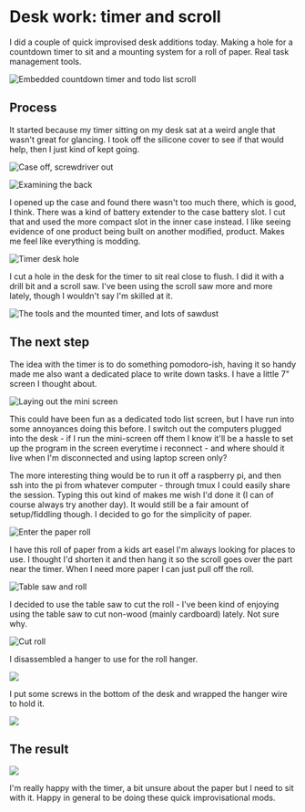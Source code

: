# Desk work: timer and scroll

I did a couple of quick improvised desk additions today. Making a  hole for a countdown timer to sit and a mounting system for a roll of paper. Real task management tools.

![Embedded countdown timer and todo list scroll](https://grant-uploader.s3.amazonaws.com/2024-12-11-18-18-45-2000.jpg)

## Process

It started because my timer sitting on my desk sat at a weird angle that wasn't great for glancing. I took off the silicone cover to see if that would help, then I just kind of kept going.

![Case off, screwdriver out](https://grant-uploader.s3.amazonaws.com/2024-12-11-18-23-51-2000.jpg)

![Examining the back](https://grant-uploader.s3.amazonaws.com/2024-12-11-18-25-25-2000.jpg)

I opened up the case and found there wasn't too much there, which is good, I think. There was a kind of battery extender to the case battery slot. I cut that and used the more compact slot in the inner case instead. I like seeing evidence of one product being built on another modified, product. Makes me feel like everything is modding.

![Timer desk hole](https://grant-uploader.s3.amazonaws.com/2024-12-11-18-31-11-2000.jpg)

I cut a hole in the desk for the timer to sit real close to flush. I did it with a drill bit and a scroll saw. I've been using the scroll saw more and more lately, though I wouldn't say I'm skilled at it.

![The tools and the mounted timer, and lots of sawdust](https://grant-uploader.s3.amazonaws.com/2024-12-11-18-36-41-2000.jpg)

## The next step

The idea with the timer is to do something pomodoro-ish, having it so handy made me also want a dedicated place to write down tasks. I have a little 7" screen I thought about.

![Laying out the mini screen](https://grant-uploader.s3.amazonaws.com/2024-12-11-18-38-59-2000.jpg)

This could have been fun as a dedicated todo list screen, but I have run into some annoyances doing this before. I switch out the computers plugged into the desk - if I run the mini-screen off them I know it'll be a hassle to set up the program in the screen everytime i reconnect - and where should it live when I'm disconnected and using laptop screen only?

The more interesting thing would be to run it off a raspberry pi, and then ssh into the pi from whatever computer - through tmux I could easily share the session. Typing this out kind of makes me wish I'd done it (I can of course always try another day). It would still be a fair amount of setup/fiddling though. I decided to go for the simplicity of paper.

![Enter the paper roll](https://grant-uploader.s3.amazonaws.com/2024-12-11-18-45-49-2000.jpg)

I have this roll of paper from a kids art easel I'm always looking for places to use. I thought I'd shorten it and then hang it so the scroll goes over the part near the timer. When I need more paper I can just pull off the roll.

![Table saw and roll](https://grant-uploader.s3.amazonaws.com/2024-12-11-18-47-24-2000.jpg)

I decided to use the table saw to cut the roll - I've been kind of enjoying using the table saw to cut non-wood (mainly cardboard) lately. Not sure why.

![Cut roll](https://grant-uploader.s3.amazonaws.com/2024-12-11-18-47-09-2000.jpg)

I disassembled a hanger to use for the roll hanger.

![](https://grant-uploader.s3.amazonaws.com/2024-12-11-18-49-19-2000.jpg)

I put some screws in the bottom of the desk and wrapped the hanger wire to hold it.

![](https://grant-uploader.s3.amazonaws.com/2024-12-11-18-50-38-2000.jpg)

## The result

![](https://grant-uploader.s3.amazonaws.com/2024-12-11-18-45-23-2000.jpg)

I'm really happy with the timer, a bit unsure about the paper but I need to sit with it. Happy in general to be doing these quick improvisational mods.